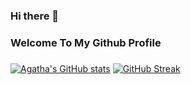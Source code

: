 ### Hi there 👋
### Welcome To My Github Profile
###

[![Agatha's GitHub stats](https://github-readme-stats.vercel.app/api?username=agathasenpai)](https://github.com/agathasenpai/github-readme-stats)
[![GitHub Streak](https://github-readme-streak-stats.herokuapp.com?user=agathasenpai&theme=dark&hide_border=true)](https://git.io/streak-stats)


 



